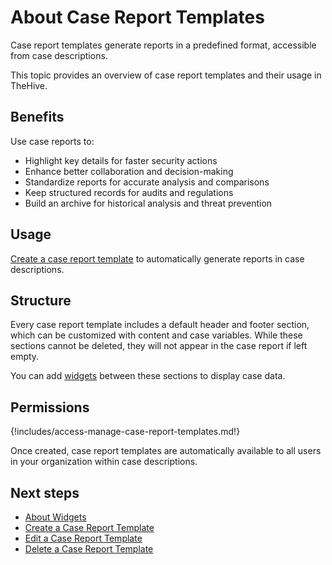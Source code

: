 # About Case Report Templates

Case report templates generate reports in a predefined format, accessible from case descriptions.

This topic provides an overview of case report templates and their usage in TheHive.

## Benefits

Use case reports to:

* Highlight key details for faster security actions
* Enhance better collaboration and decision-making
* Standardize reports for accurate analysis and comparisons
* Keep structured records for audits and regulations
* Build an archive for historical analysis and threat prevention

## Usage

[Create a case report template](create-a-case-report-template.md) to automatically generate reports in case descriptions.

## Structure

Every case report template includes a default header and footer section, which can be customized with content and case variables. While these sections cannot be deleted, they will not appear in the case report if left empty.

You can add [widgets](about-widgets.md) between these sections to display case data.

## Permissions

{!includes/access-manage-case-report-templates.md!}

Once created, case report templates are automatically available to all users in your organization within case descriptions.

## Next steps

* [About Widgets](about-widgets.md)
* [Create a Case Report Template](create-a-case-report-template.md)
* [Edit a Case Report Template](edit-a-case-report-template.md)
* [Delete a Case Report Template](delete-a-case-report-template.md)